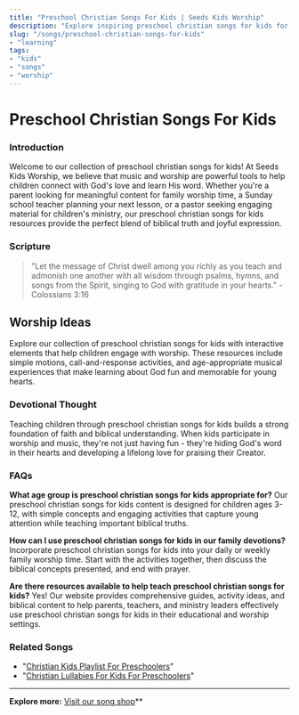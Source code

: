 ```yaml
---
title: "Preschool Christian Songs For Kids | Seeds Kids Worship"
description: "Explore inspiring preschool christian songs for kids for children's worship and faith development. Biblical music resources for families and ministry."
slug: "/songs/preschool-christian-songs-for-kids"
- "learning"
tags:
- "kids"
- "songs"
- "worship"
---
```


# Preschool Christian Songs For Kids

### Introduction

Welcome to our collection of preschool christian songs for kids! At Seeds Kids Worship, we believe that music and worship are powerful tools to help children connect with God's love and learn His word. Whether you're a parent looking for meaningful content for family worship time, a Sunday school teacher planning your next lesson, or a pastor seeking engaging material for children's ministry, our preschool christian songs for kids resources provide the perfect blend of biblical truth and joyful expression.

### Scripture

> "Let the message of Christ dwell among you richly as you teach and admonish one another with all wisdom through psalms, hymns, and songs from the Spirit, singing to God with gratitude in your hearts." - Colossians 3:16

## Worship Ideas

Explore our collection of preschool christian songs for kids with interactive elements that help children engage with worship. These resources include simple motions, call-and-response activities, and age-appropriate musical experiences that make learning about God fun and memorable for young hearts.

### Devotional Thought

Teaching children through preschool christian songs for kids builds a strong foundation of faith and biblical understanding. When kids participate in worship and music, they're not just having fun - they're hiding God's word in their hearts and developing a lifelong love for praising their Creator.

### FAQs

**What age group is preschool christian songs for kids appropriate for?**
Our preschool christian songs for kids content is designed for children ages 3-12, with simple concepts and engaging activities that capture young attention while teaching important biblical truths.

**How can I use preschool christian songs for kids in our family devotions?**
Incorporate preschool christian songs for kids into your daily or weekly family worship time. Start with the activities together, then discuss the biblical concepts presented, and end with prayer.

**Are there resources available to help teach preschool christian songs for kids?**
Yes! Our website provides comprehensive guides, activity ideas, and biblical content to help parents, teachers, and ministry leaders effectively use preschool christian songs for kids in their educational and worship settings.

### Related Songs

- "[Christian Kids Playlist For Preschoolers](/songs/christian-kids-playlist-for-preschoolers/)"
- "[Christian Lullabies For Kids For Preschoolers](/songs/christian-lullabies-for-kids-for-preschoolers/)"

---

**Explore more:** [Visit our song shop](https://seedskidsworship.com/shop)**

<!-- Schema Markup -->
<script type="application/ld+json">
{
  "@context": "https://schema.org",
  "@type": "MusicRecording",
  "name": "Preschool Christian Songs For Kids",
  "byArtist": {
    "@type": "MusicGroup",
    "name": "Seeds Kids Worship"
  },
  "isFamilyFriendly": true,
  "url": "https://seedskidsworship.com/songs/preschool-christian-songs-for-kids/"
}
</script>